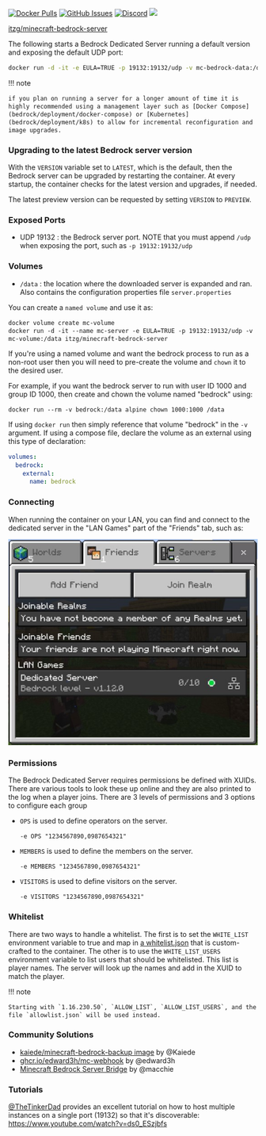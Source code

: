 [![Docker Pulls](https://img.shields.io/docker/pulls/itzg/minecraft-bedrock-server.svg)](https://hub.docker.com/r/itzg/minecraft-bedrock-server/)
[![GitHub Issues](https://img.shields.io/github/issues-raw/itzg/docker-minecraft-bedrock-server.svg)](https://github.com/itzg/docker-minecraft-bedrock-server/issues)
[![Discord](https://img.shields.io/discord/660567679458869252?label=Discord&logo=discord)](https://discord.gg/ScbTrAw)
[![](https://img.shields.io/badge/Donate-Buy%20me%20a%20coffee-orange.svg)](https://www.buymeacoffee.com/itzg)

<!--- this badge was broken, so i commented it out -->
<!-- [![Build](https://github.com/itzg/docker-minecraft-bedrock-server/workflows/Build/badge.svg)](https://github.com/itzg/docker-minecraft-bedrock-server/actions?query=workflow%3ABuild) -->


[itzg/minecraft-bedrock-server](https://hub.docker.com/r/itzg/minecraft-bedrock-server)

The following starts a Bedrock Dedicated Server running a default version and
exposing the default UDP port: 

```bash
docker run -d -it -e EULA=TRUE -p 19132:19132/udp -v mc-bedrock-data:/data itzg/minecraft-bedrock-server
```

!!! note

    if you plan on running a server for a longer amount of time it is highly recommended using a management layer such as [Docker Compose](bedrock/deployment/docker-compose) or [Kubernetes](bedrock/deployment/k8s) to allow for incremental reconfiguration and image upgrades.

### Upgrading to the latest Bedrock server version

With the `VERSION` variable set to `LATEST`, which is the default, then the Bedrock server can be upgraded by restarting the container. At every startup, the container checks for the latest version and upgrades, if needed.

The latest preview version can be requested by setting `VERSION` to `PREVIEW`.

### Exposed Ports

- UDP 19132 : the Bedrock server port. NOTE that you must append `/udp` when exposing the port, such as `-p 19132:19132/udp`

### Volumes

- `/data` : the location where the downloaded server is expanded and ran. Also contains the configuration properties file `server.properties`

You can create a `named volume` and use it as:

```
docker volume create mc-volume
docker run -d -it --name mc-server -e EULA=TRUE -p 19132:19132/udp -v mc-volume:/data itzg/minecraft-bedrock-server
```

If you're using a named volume and want the bedrock process to run as a non-root user then you will need to pre-create the volume and `chown` it to the desired user.

For example, if you want the bedrock server to run with user ID 1000 and group ID 1000, then create and chown the volume named "bedrock" using:

```
docker run --rm -v bedrock:/data alpine chown 1000:1000 /data
```
If using `docker run` then simply reference that volume "bedrock" in the `-v` argument. If using a compose file, declare the volume as an external using this type of declaration:

``` yaml
volumes:
  bedrock:
    external:
      name: bedrock
```

### Connecting

When running the container on your LAN, you can find and connect to the dedicated server in the "LAN Games" part of the "Friends" tab, such as:

![](../assets/images/bedrock/example-client.jpg)

### Permissions

The Bedrock Dedicated Server requires permissions be defined with XUIDs. There are various tools to look these up online and they are also printed to the log when a player joins. There are 3 levels of permissions and 3 options to configure each group

- `OPS` is used to define operators on the server.
  
  ``` shell
  -e OPS "1234567890,0987654321"  
  ```
  
- `MEMBERS` is used to define the members on the server.  

  ``` shell
  -e MEMBERS "1234567890,0987654321"
  ```
  
- `VISITORS` is used to define visitors on the server.  

  ``` shell
  -e VISITORS "1234567890,0987654321"
  ```

### Whitelist

There are two ways to handle a whitelist. The first is to set the `WHITE_LIST` environment variable to true and map in [a whitelist.json](https://minecraft.gamepedia.com/Whitelist.json) that is custom-crafted to the container. The other is to use the `WHITE_LIST_USERS` environment variable to list users that should be whitelisted. This list is player names. The server will look up the names and add in the XUID to match the player.

!!! note

    Starting with `1.16.230.50`, `ALLOW_LIST`, `ALLOW_LIST_USERS`, and the file `allowlist.json` will be used instead.

### Community Solutions

- [kaiede/minecraft-bedrock-backup image](https://hub.docker.com/r/kaiede/minecraft-bedrock-backup) by @Kaiede
- [ghcr.io/edward3h/mc-webhook](https://github.com/edward3h/minecraft-webhook) by @edward3h
- [Minecraft Bedrock Server Bridge](https://github.com/macchie/minecraft-bedrock-server-bridge) by @macchie

### Tutorials
[@TheTinkerDad]([url](https://github.com/TheTinkerDad)) provides an excellent tutorial on how to host multiple instances on a single port (19132) so that it's discoverable: https://www.youtube.com/watch?v=ds0_ESzjbfs
